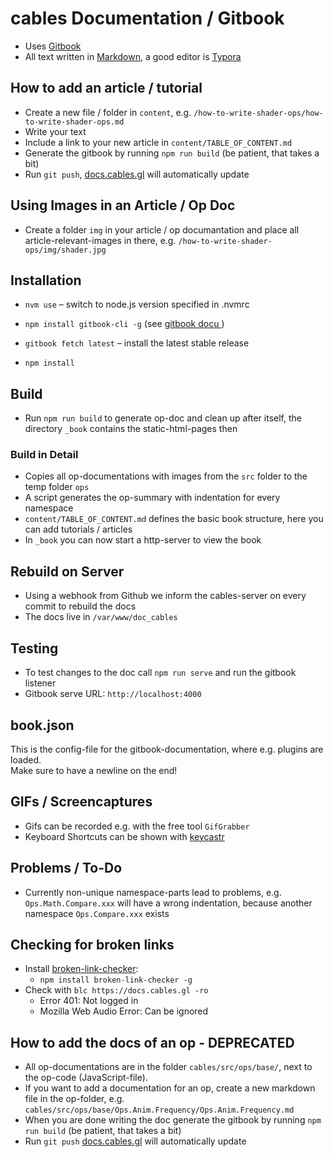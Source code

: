 # cables Documentation / Gitbook

- Uses [Gitbook](https://github.com/GitbookIO/gitbook)
- All text written in [Markdown](https://github.com/adam-p/markdown-here/wiki/Markdown-Cheatsheet), a good editor is [Typora](https://typora.io/)

## How to add an article / tutorial

- Create a new file / folder in `content`, e.g. `/how-to-write-shader-ops/how-to-write-shader-ops.md`
- Write your text
- Include a link to your new article in `content/TABLE_OF_CONTENT.md`
- Generate the gitbook by running `npm run build` (be patient, that takes a bit)
- Run `git push`,  [docs.cables.gl](https://docs.cables.gl) will automatically update

## Using Images in an Article / Op Doc

- Create a folder `img` in your article / op documantation and place all article-relevant-images in there, e.g. `/how-to-write-shader-ops/img/shader.jpg`

## Installation

- `nvm use` – switch to node.js version specified in .nvmrc


- `npm install gitbook-cli -g` (see [gitbook docu ](https://github.com/GitbookIO/gitbook/blob/master/docs/setup.md))
- `gitbook fetch latest` – install the latest stable release
- `npm install`

## Build

- Run `npm run build` to generate op-doc and clean up after itself, the directory `_book` contains the static-html-pages then


### Build in Detail

- Copies all op-documentations with images from the `src` folder to the temp folder `ops`
- A script generates the op-summary with indentation for every namespace
- `content/TABLE_OF_CONTENT.md` defines the basic book structure, here you can add tutorials / articles
- In `_book` you can now start a http-server to view the book

## Rebuild on Server

- Using a webhook from Github we inform the cables-server on every commit to rebuild the docs
- The docs live in `/var/www/doc_cables`

## Testing

- To test changes to the doc call `npm run serve` and run the gitbook listener
- Gitbook serve URL: `http://localhost:4000`

## book.json

This is the config-file for the gitbook-documentation, where e.g. plugins are loaded.  
Make sure to have a newline on the end!

## GIFs / Screencaptures

- Gifs can be recorded e.g. with the free tool `GifGrabber`
- Keyboard Shortcuts can be shown with [keycastr](https://github.com/keycastr/keycastr)

## Problems / To-Do

- Currently non-unique namespace-parts lead to problems, e.g. `Ops.Math.Compare.xxx` will have a wrong indentation, because another namespace `Ops.Compare.xxx` exists

## Checking for broken links

- Install [broken-link-checker](https://github.com/stevenvachon/broken-link-checker):
  - `npm install broken-link-checker -g`
- Check with `blc https://docs.cables.gl -ro`
  - Error 401: Not logged in
  - Mozilla Web Audio Error: Can be ignored

## How to add the docs of an op - DEPRECATED

- All op-documentations are in the folder  `cables/src/ops/base/`, next to the op-code (JavaScript-file).
- If you want to add a documentation for an op, create a new markdown file in the op-folder, e.g. `cables/src/ops/base/Ops.Anim.Frequency/Ops.Anim.Frequency.md`
- When you are done writing the doc generate the gitbook by running `npm run build` (be patient, that takes a bit)
- Run `git push`  [docs.cables.gl](https://docs.cables.gl) will automatically update